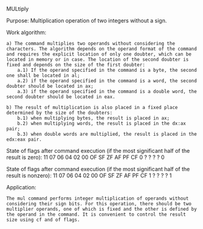 MULtiply

Purpose: Multiplication operation of two integers without a sign.

Work algorithm:

	a) The command multiplies two operands without considering the characters. The algorithm depends on the operand format of the command and requires the explicit location of only one doubter, which can be located in memory or in case. The location of the second doubter is fixed and depends on the size of the first doubter:
		a.1) If the operand specified in the command is a byte, the second one shall be located in al;
		a.2) if the operand specified in the command is a word, the second doubter should be located in ax;
		a.3) if the operand specified in the command is a double word, the second doubter should be located in eax.
	
	b) The result of multiplication is also placed in a fixed place determined by the size of the doubters:
		b.1) when multiplying bytes, the result is placed in ax;
		b.2) when multiplying words, the result is placed in the dx:ax pair;
		b.3) when double words are multiplied, the result is placed in the edx:eax pair.


State of flags after command execution (if the most significant half of the result is zero):
11	07	06	04	02	00
OF	SF	ZF	AF	PF	CF
0	? 	? 	? 	? 	0

State of flags after command execution (if the most significant half of the result is nonzero):
11	07	06	04	02	00
OF	SF	ZF	AF	PF	CF
1 	? 	? 	? 	? 	1

Application:

	The mul command performs integer multiplication of operands without considering their sign bits. For this operation, there should be two multiplier operands, one of which is fixed and the other is defined by the operand in the command. It is convenient to control the result size using cf and of flags.
